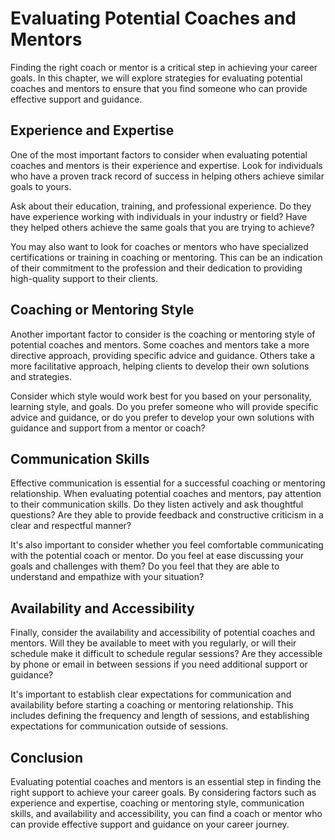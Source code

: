 Evaluating Potential Coaches and Mentors
======================================================================================

Finding the right coach or mentor is a critical step in achieving your career goals. In this chapter, we will explore strategies for evaluating potential coaches and mentors to ensure that you find someone who can provide effective support and guidance.

Experience and Expertise
------------------------

One of the most important factors to consider when evaluating potential coaches and mentors is their experience and expertise. Look for individuals who have a proven track record of success in helping others achieve similar goals to yours.

Ask about their education, training, and professional experience. Do they have experience working with individuals in your industry or field? Have they helped others achieve the same goals that you are trying to achieve?

You may also want to look for coaches or mentors who have specialized certifications or training in coaching or mentoring. This can be an indication of their commitment to the profession and their dedication to providing high-quality support to their clients.

Coaching or Mentoring Style
---------------------------

Another important factor to consider is the coaching or mentoring style of potential coaches and mentors. Some coaches and mentors take a more directive approach, providing specific advice and guidance. Others take a more facilitative approach, helping clients to develop their own solutions and strategies.

Consider which style would work best for you based on your personality, learning style, and goals. Do you prefer someone who will provide specific advice and guidance, or do you prefer to develop your own solutions with guidance and support from a mentor or coach?

Communication Skills
--------------------

Effective communication is essential for a successful coaching or mentoring relationship. When evaluating potential coaches and mentors, pay attention to their communication skills. Do they listen actively and ask thoughtful questions? Are they able to provide feedback and constructive criticism in a clear and respectful manner?

It's also important to consider whether you feel comfortable communicating with the potential coach or mentor. Do you feel at ease discussing your goals and challenges with them? Do you feel that they are able to understand and empathize with your situation?

Availability and Accessibility
------------------------------

Finally, consider the availability and accessibility of potential coaches and mentors. Will they be available to meet with you regularly, or will their schedule make it difficult to schedule regular sessions? Are they accessible by phone or email in between sessions if you need additional support or guidance?

It's important to establish clear expectations for communication and availability before starting a coaching or mentoring relationship. This includes defining the frequency and length of sessions, and establishing expectations for communication outside of sessions.

Conclusion
----------

Evaluating potential coaches and mentors is an essential step in finding the right support to achieve your career goals. By considering factors such as experience and expertise, coaching or mentoring style, communication skills, and availability and accessibility, you can find a coach or mentor who can provide effective support and guidance on your career journey.

